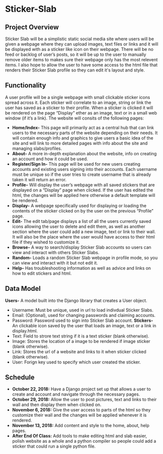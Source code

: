 # **Sticker-Slab**

## Project Overview

Sticker Slab will be a simplistic static social media site where users will be given a webpage where they can upload images, text files or links and it will be displayed with as a sticker like icon on their webpage. There will be no feed or backlog of user’s posts, so it will be up to the user to manually remove older items to makes sure their webpage only has the most relevent items. I also hope to allow the user to have some access to the html file that renders their Sticker Slab profile so they can edit it's layout and style. 


## Functionality

A user profile will be a single webpage with small clickable sticker icons spread across it. Each sticker will correlate to an image, string or link the user has saved as a sticker to their profile. When a sticker is clicked it will be rendered on the page “Display” ether as an image, text or in a small web window (if it’s a link). The website will consits of the following pages:
- **Home/Index-** This page will primarily act as a central hub that can link users to the necessary parts of the website depending on their needs. It will contain enough info and graphics to give users a basic idea of the site and will link to more detailed pages with info about the site and managing slabs/profiles.
- **About-** A more in-depth explanation about the website, info on creating an account and how it could be used.
- **Register/Sign In-** This page will be used for new users creating accounts and existing users signing into their accounts. Each username must be unique so if the user tries to create username that is already taken it will return an error.
- **Profile-** Will display the user’s webpage with all saved stickers that are displayed on a “Display” page when clicked. If the user has edited the html, the changes will be applied here otherwise a default template will be rendered.
- **Display-** A webpage specifically used for displaying or loading the contents of the sticker clicked on by the user on the previous “Profile” page. 
- **Edit-** The edit tab/page displays a list of all the users currently saved icons allowing the user to delete and edit them, as well as another section where the user could add a new image, text or link to their wall. It will also be the place where the user would have access to their html file if they wished to customize it.
- **Browse-** A way to search/display Sticker Slab accounts so users can view and interact with others Sticker Slabs.
- **Random-** Loads a random Sticker Slab webpage in profile mode, so you can view and interact with it but not edit it.
- **Help-** Has troubleshooting information as well as advice and links on how to edit stickers and html.


## Data Model

**Users-** A model built into the Django library that creates a User object.
- Username: Must be unique, used in url to load indivdual Sticker Slabs.
- Email: (Optional), used for changing passwords and claiming accounts.
- Password: Password used to sign into Sticker Slab account.
**Stickers-** An clickable icon saved by the user that loads an image, text or a link in display.html.
- Text: Field to strore text string if it is a text sticker (blank otherwise).
- Image: Stores the location of a image to be rendered if image sticker (blank otherwise).
- Link: Stores the url of a website and links to it when sticker clicked (blank otherwise).
- User: Forign key used to specify which user created the sticker. 


## Schedule

- **October 22, 2018:** Have a Django project set up that allows a user to create and account and navigate through the necessary pages.
- **October 29, 2018:** Allow the user to post pictures, text and links to their wall and then display them when clicked on.
- **November 6, 2018:** Give the user access to parts of the html so they customize their wall and the changes will be applied whenever it is rendered.
- **November 13, 2018:** Add content and style to the home, about, help pages. 
- **After End Of Class:** Add tools to make editing html and slab easier, polish website as a whole and a python compiler so people could add a sticker that could run a single python file.
